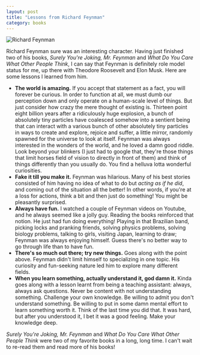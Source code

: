 ```yaml
---
layout: post
title: "Lessons from Richard Feynman"
category: books
---
```


![Richard Feynman]({{site.url}}/assets/feynman.gif "Richard Feynman")

Richard Feynman sure was an interesting character. Having just finished two of
his books, _Surely You're Joking, Mr. Feynman_ and _What Do You Care What Other
People Think_, I can say that Feynman is definitely role model status for me,
up there with Theodore Roosevelt and Elon Musk. Here are some lessons I learned
from him.

* __The world is amazing.__ If you accept that statement as a fact, you will
  forever be curious. In order to function at all, we must dumb our perception
  down and only operate on a human-scale level of things. But just consider how
  crazy the mere thought of existing is. Thirteen point eight billion years
  after a ridiculously huge explosion, a bunch of absolutely tiny particles
  have coalesced somehow into a sentient being that can interact with a various
  bunch of other absolutely tiny particles in ways to create and explore,
  rejoice and suffer, a little mirror, randomly spawned for the universe to
  look at itself. Feynman was always interested in the wonders of the world,
  and he loved a damn good riddle. Look beyond your blinkers (I just had to
  google that, they're those things that limit horses field of vision to
  directly in front of them) and think of things differently than you usually
  do. You find a helluva lotta wonderful curiosities.
* __Fake it till you make it.__ Feynman was hilarious. Many of his best stories
  consisted of him having no idea of what to do but _acting as if he did_, and
  coming out of the situation all the better! In other words, if you're at
  a loss for actions, think a bit and then just do something! You might be
  pleasantly surprised.
* __Always have fun.__ I watched a couple of Feynman videos on Youtube, and he
  always seemed like a jolly guy. Reading the books reinforced that notion. He
  just had fun doing everything! Playing in that Brazilian band, picking locks
  and pranking friends, solving physics problems, solving biology problems,
  talking to girls, visiting Japan, learning to draw; Feynman was always
  enjoying himself. Guess there's no better way to go through life than to have
  fun.
* __There's so much out there; try new things.__ Goes along with the point
  above. Feynman didn't limit himself to specializing in one topic. His
  curiosity and fun-seeking nature led him to explore many different fields.
* __When you learn something, actually understand it, god damn it.__ Kinda goes
  along with a lesson learnt from being a teaching assistant: always, always
  ask questions. Never be content with not understanding something. Challenge
  your own knowledge. Be willing to admit you don't understand something. Be
  willing to put in some damn mental effort to learn something worth it. Think
  of the last time you did that. It was hard, but after you understood it,
  I bet it was a good feeling. Make your knowledge deep.

_Surely You're Joking, Mr. Feynman_ and _What Do You Care What Other People
Think_ were two of my favorite books in a long, long time. I can't wait to
re-read them and read more of his books!
